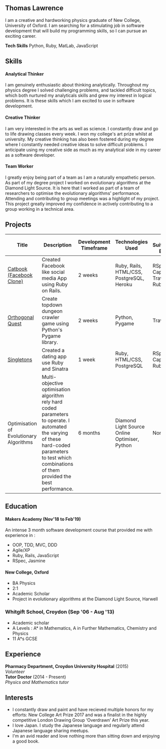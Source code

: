 ## Thomas Lawrence

I am a creative and hardworking physics graduate of New College, University of Oxford. I am searching for a stimulating job in software development that will build my programming skills, so I can pursue an exciting career.

**Tech Skills** Python, Ruby, MatLab, JavaScript 

## Skills

#### Analytical Thinker

I am genuinely enthusiastic about thinking analytically. Throughout my physics degree I solved challenging problems, and tackled difficult topics, which both nurtured my analyticals skills and grew my interest in logical problems. It is these skills which I am excited to use in software development.

#### Creative Thinker

I am very interested in the arts as well as science. I constantly draw and go to life drawing classes every week. I won my college's art prize whilst at university. My creative thinking has also been fostered during my degree where I constantly needed creative ideas to solve difficult problems. I anticipate using my creative side as much as my analytical side in my career as a software developer.

#### Team Worker

I greatly enjoy being part of a team as I am a naturally empathetic person. As part of my degree project I worked on evolutionary algorithms at the Diamond Light Source. It is here that I worked as part of a team of researchers to optimise the evolutionary algorithms' performance. Attending and contributing to group meetings was a highlight of my project. This project greatly improved my confidence in actively contributing to a group working in a technical area.

## Projects
| Title | Description | Development Timeframe | Technologies Used | Test Suites/CIs/CDs Employed |
|--|--|--|--|--|
|[Catbook (Facebook Clone)](https://github.com/learningtocode101/acebook-team-cats) | Created Facebook like social media App using Ruby on Rails. | 2 weeks | Ruby, Rails, HTML/CSS, PostgreSQL,  Heroku | RSpec, Capybara, Travis, Rubocop |
|[Orthogonal Quest](https://github.com/Sindex42/orthogonal-quest) | Create topdown dungeon crawler game using Python's Pygame library. | 2 weeks | Python, Pygame | Travis, Pylint |
|[Singletons](https://github.com/rednblack99/singletons_app) | Created a dating app use Ruby and Sinatra | 1 week | Ruby, HTML/CSS, PostgreSQL | RSpec, Capybara, Rubocop |
|Optimisation of Evolutionary Algorithms | Multi-objective optimisation algorithm rely hard coded parameters to operate. I automated the varying of these hard-coded parameters to test which combinations of them provided the best performance. | 6 months | Diamond Light Source Online Optimiser, Python | None |


## Education

#### Makers Academy (Nov'18 to Feb'19)

An intense 3 month software development course that provided me with experience in :

- OOP, TDD, MVC, DDD
- Agile/XP
- Ruby, Rails, JavaScript
- RSpec, Jasmine

#### New College, Oxford

- BA Physics
- 2:1
- Academic Scholar
- Project in evolutionary algorithms at the Diamond Light Source, Harwell

### Whitgift School, Croydon (Sep '06 - Aug '13)

- Academic scholar
- A Levels : A* in Mathematics, A in Further Mathematics, Chemistry and Physics
- 11 A*s GCSE

## Experience

**Pharmacy Department, Croydon University Hospital** (2015)    
*Volunteer*  
**Tutor Doctor** (2014 - Present)   
*Physics and Mathematics tutor*  

## Interests

- I constantly draw and paint and have recieved multiple honors for my efforts: New College Art Prize 2017 and was a finalist in the highly competitive London Drawing Group ‘Overdrawn’ Art Prize this year.
- I love Japan. I study the Japanese language and regularly attend Japanese language sharing meetups.
- I'm an avid reader and love nothing more than sitting down and enjoying a good book.
